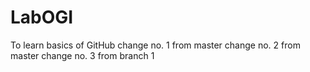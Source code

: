 # LabOGI
To learn basics of GitHub
change no. 1 from master 
change no. 2 from master 
change no. 3 from branch 1
